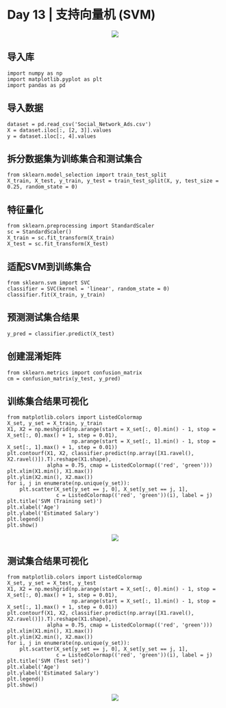 # Day 13 | 支持向量机 (SVM)
<p align="center">
  <img src="./graphs/Day_12_SVM.jpg">
</p>

## 导入库

```{.python .input}
import numpy as np
import matplotlib.pyplot as plt
import pandas as pd
```

## 导入数据

```{.python .input}
dataset = pd.read_csv('Social_Network_Ads.csv')
X = dataset.iloc[:, [2, 3]].values
y = dataset.iloc[:, 4].values
```

## 拆分数据集为训练集合和测试集合

```{.python .input}
from sklearn.model_selection import train_test_split
X_train, X_test, y_train, y_test = train_test_split(X, y, test_size = 0.25, random_state = 0)
```

## 特征量化

```{.python .input}
from sklearn.preprocessing import StandardScaler
sc = StandardScaler()
X_train = sc.fit_transform(X_train)
X_test = sc.fit_transform(X_test)
```

## 适配SVM到训练集合

```{.python .input}
from sklearn.svm import SVC
classifier = SVC(kernel = 'linear', random_state = 0)
classifier.fit(X_train, y_train)
```

## 预测测试集合结果

```{.python .input}
y_pred = classifier.predict(X_test)
```

## 创建混淆矩阵

```{.python .input}
from sklearn.metrics import confusion_matrix
cm = confusion_matrix(y_test, y_pred)
```

## 训练集合结果可视化

```{.python .input}
from matplotlib.colors import ListedColormap
X_set, y_set = X_train, y_train
X1, X2 = np.meshgrid(np.arange(start = X_set[:, 0].min() - 1, stop = X_set[:, 0].max() + 1, step = 0.01),
                     np.arange(start = X_set[:, 1].min() - 1, stop = X_set[:, 1].max() + 1, step = 0.01))
plt.contourf(X1, X2, classifier.predict(np.array([X1.ravel(), X2.ravel()]).T).reshape(X1.shape),
             alpha = 0.75, cmap = ListedColormap(('red', 'green')))
plt.xlim(X1.min(), X1.max())
plt.ylim(X2.min(), X2.max())
for i, j in enumerate(np.unique(y_set)):
    plt.scatter(X_set[y_set == j, 0], X_set[y_set == j, 1],
                c = ListedColormap(('red', 'green'))(i), label = j)
plt.title('SVM (Training set)')
plt.xlabel('Age')
plt.ylabel('Estimated Salary')
plt.legend()
plt.show()
```

<p align="center">
  <img src="./graphs/SVM_training_set.png">
</p>

## 测试集合结果可视化

```{.python .input}
from matplotlib.colors import ListedColormap
X_set, y_set = X_test, y_test
X1, X2 = np.meshgrid(np.arange(start = X_set[:, 0].min() - 1, stop = X_set[:, 0].max() + 1, step = 0.01),
                     np.arange(start = X_set[:, 1].min() - 1, stop = X_set[:, 1].max() + 1, step = 0.01))
plt.contourf(X1, X2, classifier.predict(np.array([X1.ravel(), X2.ravel()]).T).reshape(X1.shape),
             alpha = 0.75, cmap = ListedColormap(('red', 'green')))
plt.xlim(X1.min(), X1.max())
plt.ylim(X2.min(), X2.max())
for i, j in enumerate(np.unique(y_set)):
    plt.scatter(X_set[y_set == j, 0], X_set[y_set == j, 1],
                c = ListedColormap(('red', 'green'))(i), label = j)
plt.title('SVM (Test set)')
plt.xlabel('Age')
plt.ylabel('Estimated Salary')
plt.legend()
plt.show()
```

<p align="center">
  <img src="./graphs/SVM_test_set.png">
</p>
